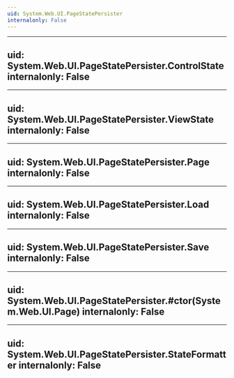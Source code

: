 ```yaml
---
uid: System.Web.UI.PageStatePersister
internalonly: False
---
```


---
uid: System.Web.UI.PageStatePersister.ControlState
internalonly: False
---

---
uid: System.Web.UI.PageStatePersister.ViewState
internalonly: False
---

---
uid: System.Web.UI.PageStatePersister.Page
internalonly: False
---

---
uid: System.Web.UI.PageStatePersister.Load
internalonly: False
---

---
uid: System.Web.UI.PageStatePersister.Save
internalonly: False
---

---
uid: System.Web.UI.PageStatePersister.#ctor(System.Web.UI.Page)
internalonly: False
---

---
uid: System.Web.UI.PageStatePersister.StateFormatter
internalonly: False
---
